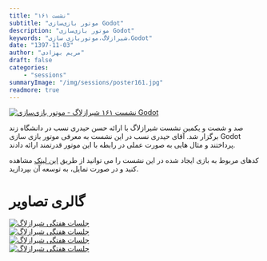 ```yaml
---
title: "نشست ۱۶۱"
subtitle: "موتور بازی‌سازی Godot"
description: "موتور بازی‌سازی Godot"
keywords: "شیرازلاگ،موتوربازی سازی،Godot"
date: "1397-11-03"
author: "مریم بهزادی"
draft: false
categories:
    - "sessions"
summaryImage: "/img/sessions/poster161.jpg"
readmore: true
---
```

[![نشست ۱۶۱ شیرازلاگ - موتور بازی‌سازی Godot](/img/sessions/poster161.jpg)](/img/sessions/poster161.jpg)

صد و شصت و یکمین نشست شیرازلاگ با ارائه حسن حیدری نسب در دانشگاه زند برگزار شد. آقای حیدری نسب در این نشست به معرفی موتور بازی سازی Godot پرداختند و مثال هایی به صورت عملی در رابطه با این موتور قدرتمند ارائه دادند. 

کدهای مربوط به بازی ایجاد شده در این نشست را می توانید از طریق
  [این لینک](https://github.com/HassanHeydariNasab/lug)
  مشاهده کنید و در صورت تمایل، به توسعه آن بپردازید.
 
 <div class="row">
    <div class="col-lg-12">
        <h1 class="page-header">گالری تصاویر</h1>  
  <div class="col-lg-4 col-md-4 col-xs-6 thumb">
            <a class="thumbnail" href="#" data-image-id="" data-toggle="modal" data-title="نشست هفتگی شیرازلاگ با حضور جمعی از دوستان" data-caption="" data-image="/img/IMG_20190406_080323.jpg" data-target="#image-gallery">
                <img class="img-responsive" src="/img/IMG_20190406_080323.jpg"
                alt="جلسات هفتگی شیرازلاگ">
            </a>
        </div>
 <div class="col-lg-4 col-md-4 col-xs-6 thumb">
            <a class="thumbnail" href="#" data-image-id="" data-toggle="modal" data-title="نشست هفتگی شیرازلاگ با حضور جمعی از دوستان" data-caption="" data-image="/img/IMG_20190406_080328.jpg" data-target="#image-gallery">
                <img class="img-responsive" src="/img/IMG_20190406_080328.jpg"
                alt="جلسات هفتگی شیرازلاگ">
            </a>
        </div>
 <div class="col-lg-4 col-md-4 col-xs-6 thumb">
            <a class="thumbnail" href="#" data-image-id="" data-toggle="modal" data-title="نشست هفتگی شیرازلاگ با حضور جمعی از دوستان" data-caption="" data-image="/img/IMG_20190406_080357.jpg" data-target="#image-gallery">
                <img class="img-responsive" src="/img/IMG_20190406_080357.jpg"
                alt="جلسات هفتگی شیرازلاگ">
            </a>
        </div> 
        <div class="col-lg-4 col-md-4 col-xs-6 thumb">
            <a class="thumbnail" href="#" data-image-id="" data-toggle="modal" data-title="نشست هفتگی شیرازلاگ با حضور جمعی از دوستان" data-caption="" data-image="/img/IMG_20190406_080321.jpg" data-target="#image-gallery">
                <img class="img-responsive" src="/img/IMG_20190406_080321.jpg"
                alt="جلسات هفتگی شیرازلاگ">
            </a>
        </div>